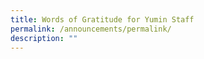 ```yaml
---
title: Words of Gratitude for Yumin Staff
permalink: /announcements/permalink/
description: ""
---
```

